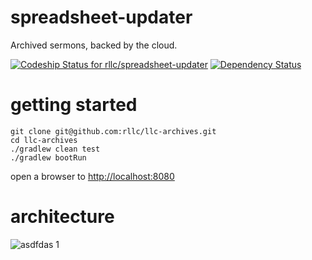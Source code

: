 # spreadsheet-updater
Archived sermons, backed by the cloud.

[ ![Codeship Status for rllc/spreadsheet-updater](https://codeship.com/projects/21f82550-cf6f-0132-f2fb-0625bb0d2ed5/status?branch=master)](https://codeship.com/projects/76704)
[![Dependency Status](https://www.versioneye.com/user/projects/553eedc61395378a90000047/badge.svg?style=flat-square)](https://www.versioneye.com/user/projects/553eedc61395378a90000047)


# getting started
```shell
git clone git@github.com:rllc/llc-archives.git
cd llc-archives
./gradlew clean test
./gradlew bootRun
```
open a browser to [http://localhost:8080](http://localhost:8080)


# architecture
![asdfdas 1](https://cloud.githubusercontent.com/assets/679510/8988873/5e9a25ac-36ae-11e5-9460-45b48c6798e8.png)
